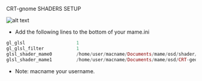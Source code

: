 CRT-gnome SHADERS SETUP

![alt text](http://www.revista.espiritolivre.org/wp-content/uploads/2016/03/mame-logo.png "Screenshot")

* Add the following lines to the bottom of your mame.ini

```elixir
gl_glsl                   1
gl_glsl_filter            1
glsl_shader_mame0         /home/user/macname/Documents/mame/osd/shader/glsl_plain
glsl_shader_mame1         /home/user/macname/Documents/mame/osd/CRT-geom
```

* Note: macname your username.
